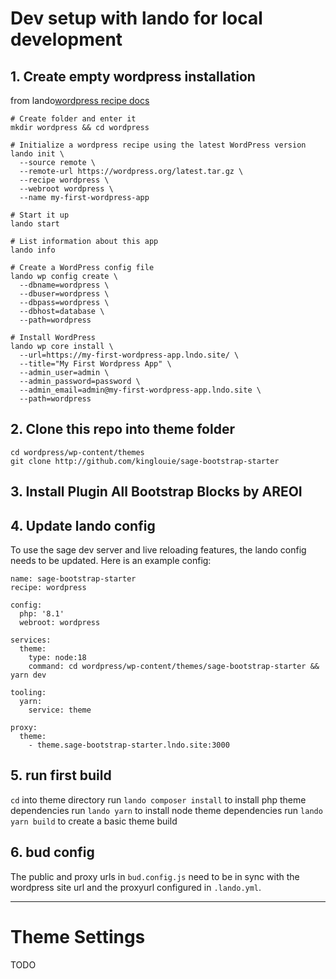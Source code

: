 # Dev setup with lando for local development

## 1. Create empty wordpress installation 

from lando[wordpress recipe docs](https://docs.lando.dev/wordpress/getting-started.html)

```
# Create folder and enter it
mkdir wordpress && cd wordpress

# Initialize a wordpress recipe using the latest WordPress version
lando init \
  --source remote \
  --remote-url https://wordpress.org/latest.tar.gz \
  --recipe wordpress \
  --webroot wordpress \
  --name my-first-wordpress-app

# Start it up
lando start

# List information about this app
lando info

# Create a WordPress config file
lando wp config create \
  --dbname=wordpress \
  --dbuser=wordpress \
  --dbpass=wordpress \
  --dbhost=database \
  --path=wordpress

# Install WordPress
lando wp core install \
  --url=https://my-first-wordpress-app.lndo.site/ \
  --title="My First Wordpress App" \
  --admin_user=admin \
  --admin_password=password \
  --admin_email=admin@my-first-wordpress-app.lndo.site \
  --path=wordpress
```

## 2. Clone this repo into theme folder

```
cd wordpress/wp-content/themes
git clone http://github.com/kinglouie/sage-bootstrap-starter
```

## 3. Install Plugin All Bootstrap Blocks by AREOI

## 4. Update lando config

To use the sage dev server and live reloading features, the lando config needs to be updated. Here is an example config:
```
name: sage-bootstrap-starter
recipe: wordpress

config:
  php: '8.1'
  webroot: wordpress

services:
  theme:
    type: node:18
    command: cd wordpress/wp-content/themes/sage-bootstrap-starter && yarn dev

tooling:
  yarn:
    service: theme

proxy:
  theme:
    - theme.sage-bootstrap-starter.lndo.site:3000

```
## 5. run first build
`cd` into theme directory
run `lando composer install` to install php theme dependencies
run `lando yarn` to install node theme dependencies
run `lando yarn build` to create a basic theme build

## 6. bud config

The public and proxy urls in `bud.config.js` need to be in sync with the wordpress site url and the proxyurl configured in `.lando.yml`.

---

# Theme Settings

TODO